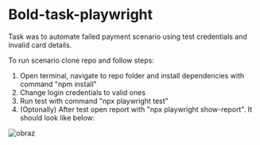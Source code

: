 # Bold-task-playwright

Task was to automate failed payment scenario using test credentials and invalid card details.

To run scenario clone repo and follow steps:

1. Open terminal, navigate to repo folder and install dependencies with command "npm install"
2. Change login credentials to valid ones
3. Run test with command "npx playwright test"
4. (Optonally) After test open report with "npx playwright show-report". It should look like below:

![obraz](https://github.com/mikolajnowaczyk/bold-task-playwright/assets/22079260/6fbe336d-66e7-41c8-97e1-aeefec07c617)

